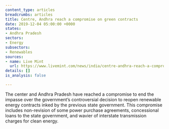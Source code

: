 ```yaml
---
content_type: articles
breadcrumbs: articles
title: Centre, Andhra reach a compromise on green contracts
date: 2019-12-04 05:00:00 +0000
states:
- Andhra Pradesh
sectors:
- Energy
subsectors:
- Renewables
sources:
- name: Live Mint
  url: https://www.livemint.com/news/india/centre-andhra-reach-a-compromise-on-green-contracts-11574966773995.html
details: []
is_analysis: false

---
```

The center and Andhra Pradesh have reached a compromise to end the impasse over the government’s controversial decision to reopen renewable energy contracts inked by the previous state government. This compromise includes non-revision of some power purchase agreements, concessional loans to the state government, and wavier of interstate transmission charges for clean energy.